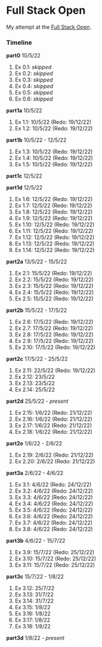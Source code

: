 # Full Stack Open

My attempt at the [Full Stack Open](https://www.fullstackopen.com/en).

### Timeline
**part0** 10/5/22

1. Ex 0.1: *skipped*
2. Ex 0.2: *skipped*
3. Ex 0.3: *skipped*
4. Ex 0.4: *skipped*
5. Ex 0.5: *skipped*
6. Ex 0.6: *skipped*

**part1a** 10/5/22

1. Ex 1.1: 10/5/22 (Redo: 19/12/22)
2. Ex 1.2: 10/5/22 (Redo: 19/12/22)

**part1b** 10/5/22 - 12/5/22

1. Ex 1.3: 10/5/22 (Redo: 19/12/22)
2. Ex 1.4: 10/5/22 (Redo: 19/12/22)
3. Ex 1.5: 10/5/22 (Redo: 19/12/22)

**part1c** 12/5/22

**part1d** 12/5/22

1. Ex 1.6: 12/5/22 (Redo: 19/12/22)
2. Ex 1.7: 12/5/22 (Redo: 19/12/22)
3. Ex 1.8: 12/5/22 (Redo: 19/12/22)
4. Ex 1.9: 12/5/22 (Redo: 19/12/22)
5. Ex 1.10: 12/5/22 (Redo: 19/12/22)
6. Ex 1.11: 12/5/22 (Redo: 19/12/22)
7. Ex 1.12: 12/5/22 (Redo: 19/12/22)
8. Ex 1.13: 12/5/22 (Redo: 19/12/22)
9. Ex 1.14: 12/5/22 (Redo: 19/12/22)

**part2a** 13/5/22 - 15/5/22

1. Ex 2.1: 15/5/22 (Redo: 19/12/22)
2. Ex 2.2: 15/5/22 (Redo: 19/12/22)
3. Ex 2.3: 15/5/22 (Redo: 19/12/22)
4. Ex 2.4: 15/5/22 (Redo: 19/12/22)
5. Ex 2.5: 15/5/22 (Redo: 19/12/22)

**part2b** 15/5/22 - 17/5/22

1. Ex 2.6: 17/5/22 (Redo: 19/12/22)
2. Ex 2.7: 17/5/22 (Redo: 19/12/22)
3. Ex 2.8: 17/5/22 (Redo: 19/12/22)
4. Ex 2.9: 17/5/22 (Redo: 19/12/22)
5. Ex 2.10: 17/5/22 (Redo: 19/12/22)

**part2c** 17/5/22 - 25/5/22

1. Ex 2.11: 22/5/22 (Redo: 19/12/22)
2. Ex 2.12: 23/5/22
3. Ex 2.13: 23/5/22
4. Ex 2.14: 25/5/22

**part2d** 25/5/22 - *present*

1. Ex 2.15: 1/6/22 (Redo: 21/12/22)
2. Ex 2.16: 1/6/22 (Redo: 21/12/22)
3. Ex 2.17: 1/6/22 (Redo: 21/12/22)
4. Ex 2.18: 1/6/22 (Redo: 21/12/22)

**part2e** 1/6/22 - 2/6/22

1. Ex 2.19: 2/6/22 (Redo: 21/12/22)
2. Ex 2.20: 2/6/22 (Redo: 21/12/22)

**part3a** 2/6/22 - 4/6/22

1. Ex 3.1: 4/6/22 (Redo: 24/12/22)
2. Ex 3.2: 4/6/22 (Redo: 24/12/22)
3. Ex 3.3: 4/6/22 (Redo: 24/12/22)
4. Ex 3.4: 4/6/22 (Redo: 24/12/22)
5. Ex 3.5: 4/6/22 (Redo: 24/12/22)
6. Ex 3.6: 4/6/22 (Redo: 24/12/22)
7. Ex 3.7: 4/6/22 (Redo: 24/12/22)
8. Ex 3.8: 4/6/22 (Redo: 24/12/22)

**part3b** 4/6/22 - 15/7/22

1. Ex 3.9: 15/7/22 (Redo: 25/12/22)
2. Ex 3.10: 15/7/22 (Redo: 25/12/22)
3. Ex 3.11: 15/7/22 (Redo: 25/12/22)

**part3c** 15/7/22 - 1/8/22

1. Ex 3.12: 25/7/22
2. Ex 3.13: 31/7/22
3. Ex 3.14: 31/7/22
4. Ex 3.15: 1/8/22
5. Ex 3.16: 1/8/22
6. Ex 3.17: 1/8/22
7. Ex 3.18: 1/8/22

**part3d** 1/8/22 - *present*